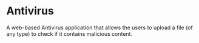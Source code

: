 # Antivirus
 A web-based Antivirus application that allows the users to upload a file (of any type) to check if it contains malicious content. 
